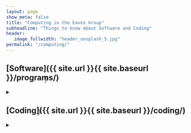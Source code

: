 ```yaml
---
layout: page
show_meta: false
title: "Computing in the Eaves Group"
subheadline: "Things to know about Software and Coding"
header:
   image_fullwidth: "header_unsplash_5.jpg"
permalink: "/computing/"
---
```


## [Software]({{ site.url }}{{ site.baseurl }}/programs/)

<details>

<summary><h2 id="exHeader" style="float:left; color:white; margin: -40px 0px 0px 0px">Software<div id="dropdown-software" onClick="changeDropdown(this.id)" style="color:gray; float:right; margin: -2px 0px 0px 10px">〉</div></h2></summary>

{% assign titles = "" | split: "" %}
{% for post in site.tags.programs %}
    {% assign titles = titles | push: post.title %}
{% endfor %}
{% assign sorted_titles = titles | sort_natural %}

<div>
    {% for p in sorted_titles %}
    {% assign matched_post = site.tags.programs | where:"title",p %}
    {% assign post = matched_post[0] %}
    <h4><a href="{{ site.url }}{{ site.baseurl }}{{ post.url }}">{{ post.title }}</a></h4>
    {% endfor %}
</div>
</details>

## [Coding]({{ site.url }}{{ site.baseurl }}/coding/)

<details>

<summary><h2 style="float:left; color:white; margin: -40px 0px 0px 0px">Coding<div id="dropdown-coding" onClick="changeDropdown(this.id)" style="color:gray; float:right; margin: -2px 0px 0px 10px">〉</div></h2></summary>

{% assign titles = "" | split: "" %}
{% for post in site.tags.coding %}
    {% assign titles = titles | push: post.title %}
{% endfor %}
{% assign sorted_titles = titles | sort_natural %}

<div>
    {% for p in sorted_titles %}
    {% assign matched_post = site.tags.coding | where:"title",p %}
    {% assign post = matched_post[0] %}
    <h4><a href="{{ site.url }}{{ site.baseurl }}{{ post.url }}">{{ post.title }}</a></h4>
    {% endfor %}
</div>

</details>

<script>
function changeDropdown(id) {
  var x = document.getElementById(id);
  var el = document.getElementById('exHeader');
  var style = window.getComputedStyle(el, null).getPropertyValue('font-size');
  var fontSize = parseFloat(style); 
  if (x.innerText === "〉") {
    x.innerText = "﹀";
    x.style.fontSize = (fontSize+7)+'px';
    x.style.margin = "0px 0px 0px 10px";
  } else {
  	x.innerHTML = "〉";
    x.style.fontSize = style;
    x.style.margin = "-2px 0px 0px 10px";
  }
}
</script>